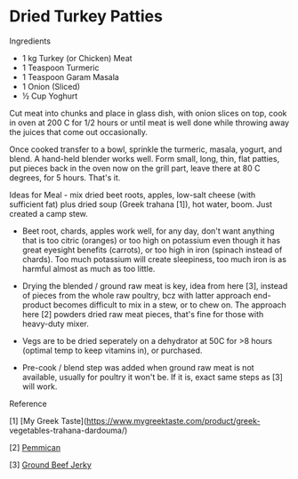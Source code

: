 # Dried Turkey Patties

Ingredients

* 1 kg Turkey (or Chicken) Meat
* 1 Teaspoon Turmeric
* 1 Teaspoon Garam Masala
* 1 Onion (Sliced)
* ½ Cup Yoghurt 

Cut meat into chunks and place in glass dish, with onion slices on
top, cook in oven at 200 C for 1/2 hours or until meat is well done
while throwing away the juices that come out occasionally.

Once cooked transfer to a bowl, sprinkle the turmeric, masala, yogurt,
and blend. A hand-held blender works well. Form small, long, thin,
flat patties, put pieces back in the oven now on the grill part, leave
there at 80 C degrees, for 5 hours. That's it.

Ideas for Meal - mix dried beet roots, apples, low-salt cheese (with
sufficient fat) plus dried soup (Greek trahana [1]), hot water, boom.
Just created a camp stew.

* Beet root, chards, apples work well, for any day, don't want
anything that is too citric (oranges) or too high on potassium even
though it has great eyesight benefits (carrots), or too high in iron
(spinach instead of chards). Too much potassium will create
sleepiness, too much iron is as harmful almost as much as too little.

* Drying the blended / ground raw meat is key, idea from here [3],
instead of pieces from the whole raw poultry, bcz with latter approach
end-product becomes difficult to mix in a stew, or to chew on. The
approach here [2] powders dried raw meat pieces, that's fine for those
with heavy-duty mixer.

* Vegs are to be dried seperately on a dehydrator at 50C for >8 hours
(optimal temp to keep vitamins in), or purchased.

* Pre-cook / blend step was added when ground raw meat is not
available, usually for poultry it won't be. If it is, exact same steps
as [3] will work.

Reference

[1] [My Greek Taste](https://www.mygreektaste.com/product/greek-
vegetables-trahana-dardouma/)

[2] [Pemmican](https://youtu.be/MElMJsIP1Y0?t=404)

[3] [Ground Beef Jerky](https://ketodietapp.com/Blog/lchf/healthy-homemade-beef-jerky)

